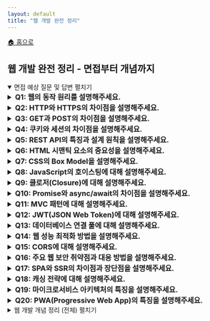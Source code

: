 ```yaml
---
layout: default
title: "웹 개발 완전 정리"
---
```


<p class="breadcrumb"><a href="/cs_study/home.html">🏠 홈으로</a></p>

<section>
  <h2>웹 개발 완전 정리 - 면접부터 개념까지</h2>
</section>

<!-- 면접 예상 질문 및 답변 -->
<details open>
  <summary><span class="accordion-title">면접 예상 질문 및 답변</span> <span class="indicator">펼치기</span></summary>
  <div class="accordion-content">
<details>
  <summary style="font-size:1rem;"><b>Q1: 웹의 동작 원리를 설명해주세요.</b></summary>
  <div class="accordion-content">
<p><b>A:</b> 사용자가 브라우저에서 URL을 입력하면 다음 과정을 거칩니다. ① DNS를 통해 도메인을 IP 주소로 변환 ② 브라우저가 해당 서버에 HTTP 요청 전송 ③ 서버가 HTML, CSS, JavaScript 파일을 응답으로 전송 ④ 브라우저가 파일들을 파싱하여 DOM 트리 구성 ⑤ CSS와 함께 렌더링하여 화면에 표시 ⑥ JavaScript 실행으로 동적 기능 제공. 이 모든 과정이 클라이언트-서버 구조로 이루어집니다.</p>
  </div>
</details>

<details>
  <summary style="font-size:1rem;"><b>Q2: HTTP와 HTTPS의 차이점을 설명해주세요.</b></summary>
  <div class="accordion-content">
<p><b>A:</b> HTTP는 평문으로 데이터를 전송하는 프로토콜로 80번 포트를 사용하며, 데이터 노출 위험이 있습니다. HTTPS는 HTTP에 SSL/TLS 암호화를 추가한 것으로 443번 포트를 사용합니다. HTTPS는 데이터 암호화, 서버 인증, 데이터 무결성을 보장하며, SEO 이점과 브라우저 신뢰도 향상 효과도 있습니다. 현재는 보안과 성능상 HTTPS가 웹 표준입니다.</p>
  </div>
</details>

<details>
  <summary style="font-size:1rem;"><b>Q3: GET과 POST의 차이점을 설명해주세요.</b></summary>
  <div class="accordion-content">
<p><b>A:</b> GET은 서버에서 데이터를 조회하는 메서드로 데이터를 URL 쿼리스트링에 포함시켜 전송합니다. 캐싱 가능하고 북마크 저장이 되지만 데이터 길이 제한과 보안 문제가 있습니다. POST는 서버에 데이터를 전송하는 메서드로 데이터를 요청 본문에 포함시킵니다. 데이터 길이 제한이 없고 상대적으로 안전하지만 캐싱되지 않습니다. GET은 멱등성을 가지지만 POST는 그렇지 않습니다.</p>
  </div>
</details>

<details>
  <summary style="font-size:1rem;"><b>Q4: 쿠키와 세션의 차이점을 설명해주세요.</b></summary>
  <div class="accordion-content">
<p><b>A:</b> 쿠키는 클라이언트(브라우저)에 저장되는 작은 데이터로, 서버가 생성하여 클라이언트에 전송하고 클라이언트가 이후 요청 시 함께 전송합니다. 세션은 서버에 저장되는 사용자 정보로 세션 ID를 통해 관리됩니다. 쿠키는 브라우저에 저장되어 보안에 취약하지만 서버 부담이 적고, 세션은 서버에 저장되어 안전하지만 서버 메모리를 사용합니다. 쿠키는 만료시간 설정이 가능하고, 세션은 보통 브라우저 종료 시 삭제됩니다.</p>
  </div>
</details>

<details>
  <summary style="font-size:1rem;"><b>Q5: REST API의 특징과 설계 원칙을 설명해주세요.</b></summary>
  <div class="accordion-content">
<p><b>A:</b> REST는 자원(Resource), 행위(HTTP Method), 표현(Representation)으로 구성되는 아키텍처 스타일입니다. 무상태성, 캐시 가능성, 계층화된 시스템, 통일된 인터페이스를 특징으로 합니다. 설계 원칙은 ① URI는 자원을 표현(명사 사용) ② HTTP 메서드로 행위를 표현(GET, POST, PUT, DELETE) ③ 상태코드로 결과 전달 ④ JSON 형태의 데이터 전송이 일반적입니다.</p>

<h3>Frontend 기술</h3>
  </div>
</details>

<details>
  <summary style="font-size:1rem;"><b>Q6: HTML 시맨틱 요소의 중요성을 설명해주세요.</b></summary>
  <div class="accordion-content">
<p><b>A:</b> 시맨틱 HTML은 의미를 가진 HTML 요소로 문서의 구조를 명확하게 표현합니다. header, nav, main, article, section, aside, footer 등이 대표적입니다. 중요성은 ① SEO 향상: 검색엔진이 내용을 더 잘 이해 ② 접근성 개선: 스크린 리더 등 보조기술의 이해도 향상 ③ 코드 가독성: 개발자가 구조를 쉽게 파악 ④ 유지보수성: 명확한 구조로 수정이 용이합니다.</p>
  </div>
</details>

<details>
  <summary style="font-size:1rem;"><b>Q7: CSS의 Box Model을 설명해주세요.</b></summary>
  <div class="accordion-content">
<p><b>A:</b> CSS Box Model은 모든 HTML 요소를 직사각형 박스로 표현하는 개념입니다. 안쪽부터 ① Content: 실제 내용이 들어가는 영역 ② Padding: 내용과 테두리 사이의 여백 ③ Border: 테두리 ④ Margin: 요소 간의 외부 여백으로 구성됩니다. box-sizing 속성으로 박스 크기 계산 방식을 변경할 수 있으며, content-box(기본값)와 border-box가 있습니다.</p>
  </div>
</details>

<details>
  <summary style="font-size:1rem;"><b>Q8: JavaScript의 호이스팅에 대해 설명해주세요.</b></summary>
  <div class="accordion-content">
<p><b>A:</b> 호이스팅은 변수와 함수 선언이 해당 스코프의 최상단으로 끌어올려지는 것처럼 동작하는 JavaScript의 특성입니다. var 변수는 undefined로 초기화되어 호이스팅되고, let/const는 호이스팅되지만 초기화되지 않아 일시적 사각지대(TDZ)가 발생합니다. 함수 선언문은 전체가 호이스팅되어 선언 전에도 호출 가능하지만, 함수 표현식은 변수 호이스팅 규칙을 따릅니다.</p>
  </div>
</details>

<details>
  <summary style="font-size:1rem;"><b>Q9: 클로저(Closure)에 대해 설명해주세요.</b></summary>
  <div class="accordion-content">
<p><b>A:</b> 클로저는 함수가 선언될 때의 렉시컬 환경(스코프)을 기억하여, 함수가 선언된 스코프 밖에서 실행되어도 그 환경의 변수에 접근할 수 있는 기능입니다. 외부 함수의 변수를 내부 함수에서 참조할 때 발생하며, 외부 함수 실행이 끝나도 내부 함수가 외부 함수의 변수에 접근 가능합니다. 데이터 은닉, 모듈 패턴, 콜백 함수 등에 활용됩니다.</p>
  </div>
</details>

<details>
  <summary style="font-size:1rem;"><b>Q10: Promise와 async/await의 차이점을 설명해주세요.</b></summary>
  <div class="accordion-content">
<p><b>A:</b> Promise는 비동기 작업의 완료 또는 실패를 나타내는 객체로, pending, fulfilled, rejected 상태를 가집니다. then(), catch(), finally() 메서드 체이닝으로 처리하지만 여전히 콜백 지옥이 발생할 수 있습니다. async/await는 Promise를 더 동기적으로 작성할 수 있게 해주는 문법입니다. async 함수는 항상 Promise를 반환하고, await는 Promise가 resolve될 때까지 기다립니다. 코드 가독성이 크게 향상되고 try-catch로 간단한 에러 처리가 가능합니다.</p>

<h3>Backend 및 서버</h3>
  </div>
</details>

<details>
  <summary style="font-size:1rem;"><b>Q11: MVC 패턴에 대해 설명해주세요.</b></summary>
  <div class="accordion-content">
<p><b>A:</b> MVC는 애플리케이션을 Model, View, Controller로 분리하는 아키텍처 패턴입니다. Model은 데이터와 비즈니스 로직을 담당하고, View는 사용자 인터페이스를 담당하며, Controller는 사용자 입력을 처리하고 Model과 View를 연결합니다. 관심사 분리로 코드 재사용성과 유지보수성이 향상되고, 개발자들 간 역할 분담이 명확해집니다. Spring MVC, Django, Express 등에서 이 패턴을 사용합니다.</p>
  </div>
</details>

<details>
  <summary style="font-size:1rem;"><b>Q12: JWT(JSON Web Token)에 대해 설명해주세요.</b></summary>
  <div class="accordion-content">
<p><b>A:</b> JWT는 JSON 객체를 안전하게 전송하기 위한 토큰 기반 인증 방식입니다. Header(알고리즘 정보), Payload(사용자 정보), Signature(서명)로 구성되며, 점(.)으로 구분됩니다. 서버에서 비밀키로 서명하여 위변조를 방지합니다. Stateless하여 서버 부담이 적고 확장성이 좋지만, 토큰 크기가 크고 만료 전까지 무효화하기 어렵다는 단점이 있습니다. 주로 API 인증에 사용됩니다.</p>
  </div>
</details>

<details>
  <summary style="font-size:1rem;"><b>Q13: 데이터베이스 연결 풀에 대해 설명해주세요.</b></summary>
  <div class="accordion-content">
<p><b>A:</b> 커넥션 풀은 데이터베이스 연결을 미리 생성하여 풀에 저장하고 재사용하는 기법입니다. 매번 연결을 생성/해제하는 오버헤드를 줄이고, 동시 연결 수를 제한하여 DB 서버 부하를 관리합니다. 적절한 풀 크기 설정이 중요한데, 너무 작으면 대기시간이 증가하고 너무 크면 메모리 낭비가 발생합니다. HikariCP, Apache DBCP 등의 라이브러리를 사용하며, 최대 연결 수, 최소 연결 수, 연결 대기 시간 등을 설정할 수 있습니다.</p>

<h3>성능 및 보안</h3>
  </div>
</details>

<details>
  <summary style="font-size:1rem;"><b>Q14: 웹 성능 최적화 방법을 설명해주세요.</b></summary>
  <div class="accordion-content">
<p><b>A:</b> 프론트엔드 최적화로는 ① 이미지 최적화(압축, WebP 포맷, lazy loading) ② 코드 분할과 번들 최적화 ③ CSS/JS 압축 및 최소화 ④ CDN 사용 ⑤ 브라우저 캐싱 활용이 있습니다. 백엔드 최적화로는 ① 데이터베이스 쿼리 최적화 ② 인덱스 활용 ③ 캐싱 전략(Redis, Memcached) ④ 로드 밸런싱 ⑤ 비동기 처리가 있습니다. Core Web Vitals(LCP, FID, CLS) 지표를 모니터링하여 사용자 경험을 개선합니다.</p>
  </div>
</details>

<details>
  <summary style="font-size:1rem;"><b>Q15: CORS에 대해 설명해주세요.</b></summary>
  <div class="accordion-content">
<p><b>A:</b> CORS(Cross-Origin Resource Sharing)는 웹 브라우저의 동일 출처 정책을 완화하여 다른 도메인의 리소스에 접근할 수 있게 해주는 메커니즘입니다. 브라우저는 보안상 같은 프로토콜, 도메인, 포트의 리소스만 접근을 허용합니다. CORS는 서버에서 Access-Control-Allow-Origin 등의 헤더를 설정하여 특정 도메인의 접근을 허용합니다. Preflight 요청으로 실제 요청 전에 서버 정책을 확인하며, 잘못 설정하면 보안 위험이 있으므로 필요한 도메인만 허용해야 합니다.</p>
  </div>
</details>

<details>
  <summary style="font-size:1rem;"><b>Q16: 주요 웹 보안 취약점과 대응 방법을 설명해주세요.</b></summary>
  <div class="accordion-content">
<p><b>A:</b> 주요 취약점으로는 ① XSS: 악성 스크립트 삽입 → 입력값 검증과 출력값 인코딩으로 방지 ② CSRF: 의도하지 않은 요청 → CSRF 토큰과 SameSite 쿠키로 방지 ③ SQL Injection: 악의적 SQL 삽입 → Prepared Statement와 입력값 검증으로 방지 ④ 인증 취약점 → 강력한 비밀번호 정책, HTTPS 사용, 세션 타임아웃 설정으로 대응합니다. 정기적인 보안 감사와 최신 패치 적용도 중요합니다.</p>
  </div>
</details>

<details>
  <summary style="font-size:1rem;"><b>Q17: SPA와 SSR의 차이점과 장단점을 설명해주세요.</b></summary>
  <div class="accordion-content">
<p><b>A:</b> SPA(Single Page Application)는 하나의 HTML 페이지에서 JavaScript로 동적으로 콘텐츠를 변경하는 방식입니다. 빠른 사용자 경험, 서버 부하 감소가 장점이지만 초기 로딩 시간이 길고 SEO에 불리합니다. SSR(Server-Side Rendering)은 서버에서 HTML을 완전히 렌더링하여 전송하는 방식입니다. 빠른 초기 로딩과 SEO 친화적이지만 서버 부하가 크고 페이지 전환 시 새로고침이 필요합니다. 현재는 Next.js, Nuxt.js 같은 프레임워크로 하이브리드 방식을 많이 사용합니다.</p>
  </div>
</details>

<details>
  <summary style="font-size:1rem;"><b>Q18: 캐싱 전략에 대해 설명해주세요.</b></summary>
  <div class="accordion-content">
<p><b>A:</b> 캐싱은 자주 사용되는 데이터를 빠른 저장소에 임시 보관하여 성능을 향상시키는 기법입니다. ① Cache-Aside: 애플리케이션이 캐시를 직접 관리 ② Write-Through: 캐시와 DB에 동시에 쓰기 ③ Write-Behind: 캐시에 먼저 쓰고 나중에 DB 반영 ④ Write-Around: 캐시를 거치지 않고 DB에 직접 쓰기가 있습니다. TTL 설정, 캐시 무효화 전략, 캐시 키 설계, 메모리 사용량 관리 등을 고려해야 합니다.</p>

<h3>최신 기술 동향</h3>
  </div>
</details>

<details>
  <summary style="font-size:1rem;"><b>Q19: 마이크로서비스 아키텍처의 특징을 설명해주세요.</b></summary>
  <div class="accordion-content">
<p><b>A:</b> 마이크로서비스는 애플리케이션을 작고 독립적인 서비스들로 분해하는 아키텍처 패턴입니다. 각 서비스는 특정 비즈니스 기능을 담당하고, 독립적으로 배포 및 확장 가능합니다. 장점으로는 독립적 개발/배포, 기술 다양성, 확장성, 장애 격리가 있습니다. 단점으로는 복잡성 증가, 네트워크 통신 오버헤드, 분산 시스템 관리의 어려움이 있습니다. API Gateway, 서비스 디스커버리, 로드 밸런싱 등의 지원 도구가 필요합니다.</p>
  </div>
</details>

<details>
  <summary style="font-size:1rem;"><b>Q20: PWA(Progressive Web App)의 특징을 설명해주세요.</b></summary>
  <div class="accordion-content">
<p><b>A:</b> PWA는 웹 기술로 개발되지만 네이티브 앱과 같은 사용자 경험을 제공하는 웹 애플리케이션입니다. Service Worker를 통한 오프라인 지원, 웹 매니페스트로 홈 화면 추가, 푸시 알림, 백그라운드 동기화 등의 기능을 제공합니다. 반응형 디자인, HTTPS 필수, 앱과 같은 인터랙션이 특징입니다. 하나의 코드베이스로 여러 플랫폼 배포 가능하고 앱 스토어 승인 없이 업데이트할 수 있지만, 일부 네이티브 기능 제약과 브라우저 지원 차이가 있습니다.</p>

<p>---</p>
  </div>
</details>

  </div>
</details>

<!-- 개념 정리: 전체를 HTML로 상세 변환 -->
<details>
  <summary><span class="accordion-title">웹 개발 개념 정리 (전체)</span> <span class="indicator">펼치기</span></summary>
  <div class="accordion-content">
<h2>웹 개발 기초 개념</h2>

<h2>1. 웹의 기본 구조</h2>

<h3>1.1 웹의 동작 원리</h3>
<p>웹은 클라이언트-서버 모델을 기반으로 동작합니다.</p>

<h4>기본 흐름</h4>
<ol>
<li><b>URL 입력</b> → 브라우저 주소창에 URL 입력</li>
<li><b>DNS 조회</b> → 도메인명을 IP 주소로 변환</li>
<li><b>HTTP 요청</b> → 서버에 리소스 요청</li>
<li><b>서버 처리</b> → 요청 처리 후 응답 생성</li>
<li><b>HTTP 응답</b> → HTML, CSS, JS 파일 전송</li>
<li><b>렌더링</b> → 브라우저에서 페이지 렌더링</li>
</ol>

<h3>1.2 프로토콜</h3>
<h4>HTTP (HyperText Transfer Protocol)</h4>
<ul>
<li>웹에서 데이터를 주고받는 프로토콜</li>
<li>무상태성(Stateless): 각 요청이 독립적</li>
<li>요청-응답 구조</li>
</ul>

<h4>HTTPS (HTTP Secure)</h4>
<ul>
<li>HTTP에 SSL/TLS 보안 계층 추가</li>
<li>데이터 암호화, 인증, 무결성 보장</li>
<li>443 포트 사용</li>
</ul>

<h3>1.3 HTTP 메서드</h3>
<ul>
<li><b>GET</b>: 리소스 조회</li>
<li><b>POST</b>: 데이터 전송/생성</li>
<li><b>PUT</b>: 리소스 전체 수정</li>
<li><b>PATCH</b>: 리소스 부분 수정</li>
<li><b>DELETE</b>: 리소스 삭제</li>
</ul>

<h3>1.4 HTTP 상태 코드</h3>
<ul>
<li><b>2xx</b>: 성공 (200 OK, 201 Created)</li>
<li><b>3xx</b>: 리다이렉션 (301 Moved Permanently)</li>
<li><b>4xx</b>: 클라이언트 오류 (404 Not Found)</li>
<li><b>5xx</b>: 서버 오류 (500 Internal Server Error)</li>
</ul>

<h2>2. Frontend 개발</h2>

<h3>2.1 HTML (HyperText Markup Language)</h3>
<p>웹페이지의 구조와 콘텐츠를 정의하는 마크업 언어입니다.</p>

<h4>HTML 기본 구조</h4>
<pre><code class="language-html">
&lt;!DOCTYPE html&gt;
&lt;html lang=&quot;ko&quot;&gt;
&lt;head&gt;
    &lt;meta charset=&quot;UTF-8&quot;&gt;
    &lt;meta name=&quot;viewport&quot; content=&quot;width=device-width, initial-scale=1.0&quot;&gt;
    &lt;title&gt;페이지 제목&lt;/title&gt;
&lt;/head&gt;
&lt;body&gt;
    &lt;h1&gt;메인 제목&lt;/h1&gt;
    &lt;p&gt;문단 내용&lt;/p&gt;
&lt;/body&gt;
&lt;/html&gt;
</code></pre>

<h4>시맨틱 HTML</h4>
<p>의미를 가진 HTML 요소로 구조를 명확하게 표현합니다.</p>
<ul>
<li><code><header></code>: 페이지/섹션 헤더</li>
<li><code><nav></code>: 내비게이션</li>
<li><code><main></code>: 주요 콘텐츠</li>
<li><code><article></code>: 독립적 콘텐츠</li>
<li><code><section></code>: 문서 구역</li>
<li><code><aside></code>: 사이드바</li>
<li><code><footer></code>: 페이지/섹션 푸터</li>
</ul>

<h3>2.2 CSS (Cascading Style Sheets)</h3>
<p>HTML 요소의 스타일을 정의하는 언어입니다.</p>

<h4>CSS 선택자</h4>
<pre><code class="language-css">
/* 요소 선택자 */
h1 { color: blue; }

/* 클래스 선택자 */
.header { background: red; }

/* ID 선택자 */
#main { width: 100%; }

/* 속성 선택자 */
input[type=&quot;text&quot;] { border: 1px solid gray; }
</code></pre>

<h4>Box Model</h4>
<p>모든 HTML 요소는 박스 모델을 가집니다.</p>
<ul>
<li><b>Content</b>: 실제 내용</li>
<li><b>Padding</b>: 내용과 테두리 사이 여백</li>
<li><b>Border</b>: 테두리</li>
<li><b>Margin</b>: 요소 간 외부 여백</li>
</ul>

<h4>CSS 레이아웃</h4>
<p><b>Flexbox</b>: 1차원 레이아웃</p>
<pre><code class="language-css">
.container {
    display: flex;
    justify-content: center;
    align-items: center;
}
</code></pre>

<p><b>Grid</b>: 2차원 레이아웃</p>
<pre><code class="language-css">
.grid {
    display: grid;
    grid-template-columns: 1fr 2fr 1fr;
    gap: 20px;
}
</code></pre>

<h3>2.3 JavaScript</h3>
<p>웹페이지에 동적 기능을 추가하는 프로그래밍 언어입니다.</p>

<h4>기본 문법</h4>
<pre><code class="language-javascript">
// 변수 선언
let name = &quot;홍길동&quot;;
const age = 25;

// 함수 선언
function greet(name) {
    return `안녕하세요, ${name}님!`;
}

// 화살표 함수
const add = (a, b) =&gt; a + b;
</code></pre>

<h4>DOM 조작</h4>
<pre><code class="language-javascript">
// 요소 선택
const element = document.getElementById(&#x27;myId&#x27;);
const elements = document.querySelectorAll(&#x27;.myClass&#x27;);

// 내용 변경
element.textContent = &#x27;새로운 내용&#x27;;
element.innerHTML = &#x27;&lt;strong&gt;강조된 내용&lt;/strong&gt;&#x27;;

// 이벤트 처리
element.addEventListener(&#x27;click&#x27;, function() {
    alert(&#x27;클릭되었습니다!&#x27;);
});
</code></pre>

<h4>비동기 처리</h4>
<pre><code class="language-javascript">
// Promise
fetch(&#x27;/api/data&#x27;)
    .then(response =&gt; response.json())
    .then(data =&gt; console.log(data))
    .catch(error =&gt; console.error(error));

// async/await
async function fetchData() {
    try {
        const response = await fetch(&#x27;/api/data&#x27;);
        const data = await response.json();
        return data;
    } catch (error) {
        console.error(error);
    }
}
</code></pre>

<h3>2.4 프론트엔드 프레임워크</h3>

<h4>React</h4>
<p>컴포넌트 기반 JavaScript 라이브러리입니다.</p>

<p><b>특징</b>:</p>
<ul>
<li>Virtual DOM</li>
<li>단방향 데이터 흐름</li>
<li>JSX 문법</li>
<li>Hooks (useState, useEffect 등)</li>
</ul>

<pre><code class="language-javascript">
import React, { useState } from &#x27;react&#x27;;

function Counter() {
    const [count, setCount] = useState(0);

    return (
        &lt;div&gt;
            &lt;p&gt;Count: {count}&lt;/p&gt;
            &lt;button onClick={() =&gt; setCount(count + 1)}&gt;
                증가
            &lt;/button&gt;
        &lt;/div&gt;
    );
}
</code></pre>

<h4>Vue.js</h4>
<p>점진적 도입이 가능한 프레임워크입니다.</p>

<p><b>특징</b>:</p>
<ul>
<li>반응형 데이터 바인딩</li>
<li>템플릿 문법</li>
<li>컴포넌트 기반</li>
<li>낮은 학습 곡선</li>
</ul>

<h2>3. Backend 개발</h2>

<h3>3.1 서버의 역할</h3>
<ul>
<li>클라이언트 요청 처리</li>
<li>비즈니스 로직 실행</li>
<li>데이터베이스 연동</li>
<li>API 제공</li>
</ul>

<h3>3.2 Node.js</h3>
<p>Chrome V8 엔진 기반의 JavaScript 런타임입니다.</p>

<h4>특징</h4>
<ul>
<li>이벤트 기반 비동기 I/O</li>
<li>단일 스레드 (이벤트 루프)</li>
<li>npm 생태계</li>
<li>크로스 플랫폼</li>
</ul>

<h4>Express.js</h4>
<p>Node.js를 위한 웹 프레임워크입니다.</p>

<pre><code class="language-javascript">
const express = require(&#x27;express&#x27;);
const app = express();

// 미들웨어
app.use(express.json());

// 라우트
app.get(&#x27;/api/users&#x27;, (req, res) =&gt; {
    res.json({ users: [] });
});

app.post(&#x27;/api/users&#x27;, (req, res) =&gt; {
    const user = req.body;
    // 사용자 생성 로직
    res.status(201).json(user);
});

app.listen(3000, () =&gt; {
    console.log(&#x27;서버가 3000번 포트에서 실행 중입니다.&#x27;);
});
</code></pre>

<h3>3.3 데이터베이스 연동</h3>
<h4>관계형 데이터베이스 (MySQL, PostgreSQL)</h4>
<pre><code class="language-javascript">
const mysql = require(&#x27;mysql2&#x27;);

const connection = mysql.createConnection({
    host: &#x27;localhost&#x27;,
    user: &#x27;user&#x27;,
    password: &#x27;password&#x27;,
    database: &#x27;mydb&#x27;
});

// 데이터 조회
app.get(&#x27;/users&#x27;, async (req, res) =&gt; {
    const [rows] = await connection.execute(&#x27;SELECT * FROM users&#x27;);
    res.json(rows);
});
</code></pre>

<h4>NoSQL (MongoDB)</h4>
<pre><code class="language-javascript">
const mongoose = require(&#x27;mongoose&#x27;);

const userSchema = new mongoose.Schema({
    name: String,
    email: String,
    createdAt: { type: Date, default: Date.now }
});

const User = mongoose.model(&#x27;User&#x27;, userSchema);

// 사용자 생성
app.post(&#x27;/users&#x27;, async (req, res) =&gt; {
    const user = new User(req.body);
    await user.save();
    res.status(201).json(user);
});
</code></pre>

<h3>3.4 API 설계</h3>

<h4>RESTful API</h4>
<pre><code class="language-javascript">
// 리소스 기반 URL 설계
GET    /api/users      // 사용자 목록 조회
POST   /api/users      // 사용자 생성
GET    /api/users/:id  // 특정 사용자 조회
PUT    /api/users/:id  // 사용자 전체 수정
DELETE /api/users/:id  // 사용자 삭제
</code></pre>

<h4>GraphQL</h4>
<p>단일 엔드포인트에서 필요한 데이터만 요청하는 쿼리 언어입니다.</p>

<pre><code class="language-javascript">
const typeDefs = `
    type User {
        id: ID!
        name: String!
        email: String!
    }

    type Query {
        users: [User!]!
        user(id: ID!): User
    }
`;

const resolvers = {
    Query: {
        users: () =&gt; User.find(),
        user: (_, { id }) =&gt; User.findById(id)
    }
};
</code></pre>

<h2>4. 웹 보안</h2>

<h3>4.1 주요 보안 취약점</h3>

<h4>XSS (Cross-Site Scripting)</h4>
<p>악성 스크립트를 웹페이지에 삽입하는 공격입니다.</p>

<p><b>방어 방법</b>:</p>
<ul>
<li>입력값 검증 및 필터링</li>
<li>출력값 HTML 인코딩</li>
<li>CSP(Content Security Policy) 적용</li>
</ul>

<pre><code class="language-javascript">
// 입력값 검증
function sanitizeInput(input) {
    return input.replace(/&lt;script\b[^&lt;]*(?:(?!&lt;\/script&gt;)&lt;[^&lt;]*)*&lt;\/script&gt;/gi, &#x27;&#x27;);
}

// HTML 인코딩
function escapeHtml(text) {
    return text
        .replace(/&amp;/g, &#x27;&amp;amp;&#x27;)
        .replace(/&lt;/g, &#x27;&amp;lt;&#x27;)
        .replace(/&gt;/g, &#x27;&amp;gt;&#x27;)
        .replace(/&quot;/g, &#x27;&amp;quot;&#x27;)
        .replace(/&#x27;/g, &#x27;&amp;#39;&#x27;);
}
</code></pre>

<h4>CSRF (Cross-Site Request Forgery)</h4>
<p>사용자 모르게 의도하지 않은 요청을 보내는 공격입니다.</p>

<p><b>방어 방법</b>:</p>
<ul>
<li>CSRF 토큰 사용</li>
<li>SameSite 쿠키 설정</li>
<li>Referer 헤더 검증</li>
</ul>

<pre><code class="language-javascript">
// CSRF 토큰 생성 및 검증
const csrf = require(&#x27;csurf&#x27;);
const csrfProtection = csrf({ cookie: true });

app.use(csrfProtection);

app.get(&#x27;/form&#x27;, (req, res) =&gt; {
    res.render(&#x27;form&#x27;, { csrfToken: req.csrfToken() });
});
</code></pre>

<h4>SQL Injection</h4>
<p>악의적인 SQL 코드를 삽입하여 데이터베이스를 조작하는 공격입니다.</p>

<p><b>방어 방법</b>:</p>
<ul>
<li>Prepared Statement 사용</li>
<li>입력값 검증</li>
<li>최소 권한 원칙</li>
</ul>

<pre><code class="language-javascript">
// 취약한 코드 (하지 말 것)
const query = `SELECT * FROM users WHERE id = &#x27;${userId}&#x27;`;

// 안전한 코드 (Prepared Statement)
const query = &#x27;SELECT * FROM users WHERE id = ?&#x27;;
connection.execute(query, [userId]);
</code></pre>

<h3>4.2 인증과 인가</h3>

<h4>세션 기반 인증</h4>
<pre><code class="language-javascript">
const session = require(&#x27;express-session&#x27;);

app.use(session({
    secret: &#x27;your-secret-key&#x27;,
    resave: false,
    saveUninitialized: false,
    cookie: {
        secure: false, // HTTPS에서는 true
        maxAge: 1000 * 60 * 60 // 1시간
    }
}));

// 로그인
app.post(&#x27;/login&#x27;, (req, res) =&gt; {
    // 사용자 인증 로직
    if (isValidUser) {
        req.session.userId = user.id;
        res.json({ message: &#x27;로그인 성공&#x27; });
    }
});
</code></pre>

<h4>JWT 기반 인증</h4>
<pre><code class="language-javascript">
const jwt = require(&#x27;jsonwebtoken&#x27;);

// 토큰 생성
app.post(&#x27;/login&#x27;, (req, res) =&gt; {
    // 사용자 인증 로직
    if (isValidUser) {
        const token = jwt.sign(
            { userId: user.id, email: user.email },
            &#x27;your-secret-key&#x27;,
            { expiresIn: &#x27;1h&#x27; }
        );
        res.json({ token });
    }
});

// 토큰 검증 미들웨어
function authenticateToken(req, res, next) {
    const authHeader = req.headers[&#x27;authorization&#x27;];
    const token = authHeader &amp;&amp; authHeader.split(&#x27; &#x27;)[1];

    if (!token) {
        return res.sendStatus(401);
    }

    jwt.verify(token, &#x27;your-secret-key&#x27;, (err, user) =&gt; {
        if (err) return res.sendStatus(403);
        req.user = user;
        next();
    });
}

// 보호된 라우트
app.get(&#x27;/protected&#x27;, authenticateToken, (req, res) =&gt; {
    res.json({ message: &#x27;인증된 사용자만 접근 가능&#x27; });
});
</code></pre>

<h2>5. 웹 성능 최적화</h2>

<h3>5.1 프론트엔드 최적화</h3>

<h4>이미지 최적화</h4>
<pre><code class="language-html">
&lt;!-- 반응형 이미지 --&gt;
&lt;picture&gt;
    &lt;source media=&quot;(max-width: 768px)&quot; srcset=&quot;image-mobile.webp&quot;&gt;
    &lt;source media=&quot;(min-width: 769px)&quot; srcset=&quot;image-desktop.webp&quot;&gt;
    &lt;img src=&quot;image-fallback.jpg&quot; alt=&quot;설명&quot;&gt;
&lt;/picture&gt;

&lt;!-- 지연 로딩 --&gt;
&lt;img src=&quot;image.jpg&quot; alt=&quot;설명&quot; loading=&quot;lazy&quot;&gt;
</code></pre>

<h4>코드 분할 (Code Splitting)</h4>
<pre><code class="language-javascript">
// React에서 동적 import
const LazyComponent = React.lazy(() =&gt; import(&#x27;./LazyComponent&#x27;));

function App() {
    return (
        &lt;React.Suspense fallback={&lt;div&gt;Loading...&lt;/div&gt;}&gt;
            &lt;LazyComponent /&gt;
        &lt;/React.Suspense&gt;
    );
}

// Webpack 코드 분할
import(/* webpackChunkName: &quot;my-chunk&quot; */ &#x27;./myModule&#x27;)
    .then(module =&gt; {
        // 모듈 사용
    });
</code></pre>

<h4>브라우저 캐싱</h4>
<pre><code class="language-javascript">
// Express.js에서 정적 파일 캐싱
app.use(&#x27;/static&#x27;, express.static(&#x27;public&#x27;, {
    maxAge: &#x27;1d&#x27;, // 1일 캐싱
    etag: true
}));

// 캐시 컨트롤 헤더 설정
app.get(&#x27;/api/data&#x27;, (req, res) =&gt; {
    res.set(&#x27;Cache-Control&#x27;, &#x27;public, max-age=3600&#x27;); // 1시간 캐싱
    res.json(data);
});
</code></pre>

<h3>5.2 백엔드 최적화</h3>

<h4>데이터베이스 최적화</h4>
<pre><code class="language-sql">
-- 인덱스 생성
CREATE INDEX idx_user_email ON users(email);
CREATE INDEX idx_post_created ON posts(created_at);

-- 쿼리 최적화
SELECT u.name, p.title 
FROM users u
INNER JOIN posts p ON u.id = p.user_id
WHERE u.active = 1
ORDER BY p.created_at DESC
LIMIT 10;
</code></pre>

<h4>캐싱 전략</h4>
<pre><code class="language-javascript">
const redis = require(&#x27;redis&#x27;);
const client = redis.createClient();

// Cache-Aside 패턴
async function getUser(userId) {
    // 캐시에서 먼저 확인
    const cachedUser = await client.get(`user:${userId}`);
    if (cachedUser) {
        return JSON.parse(cachedUser);
    }

    // 캐시에 없으면 DB에서 조회
    const user = await User.findById(userId);
    
    // 캐시에 저장 (TTL: 1시간)
    await client.setex(`user:${userId}`, 3600, JSON.stringify(user));
    
    return user;
}
</code></pre>

<h4>API 응답 최적화</h4>
<pre><code class="language-javascript">
// 페이지네이션
app.get(&#x27;/api/posts&#x27;, async (req, res) =&gt; {
    const page = parseInt(req.query.page) || 1;
    const limit = parseInt(req.query.limit) || 10;
    const offset = (page - 1) * limit;

    const posts = await Post.find()
        .limit(limit)
        .skip(offset)
        .sort({ createdAt: -1 });

    const totalCount = await Post.countDocuments();
    const totalPages = Math.ceil(totalCount / limit);

    res.json({
        posts,
        pagination: {
            currentPage: page,
            totalPages,
            totalCount,
            hasNext: page &lt; totalPages
        }
    });
});

// 필드 선택 (Projection)
app.get(&#x27;/api/users&#x27;, async (req, res) =&gt; {
    const users = await User.find({}, &#x27;name email createdAt&#x27;); // 필요한 필드만 선택
    res.json(users);
});
</code></pre>

<h2>6. 개발 도구와 환경</h2>

<h3>6.1 패키지 관리자</h3>

<h4>npm (Node Package Manager)</h4>
<pre><code class="language-bash">
# 패키지 설치
npm install express
npm install -D nodemon  # 개발 의존성

# 스크립트 실행
npm run dev
npm run build
npm test

# package.json
{
  &quot;scripts&quot;: {
    &quot;dev&quot;: &quot;nodemon server.js&quot;,
    &quot;build&quot;: &quot;webpack --mode production&quot;,
    &quot;test&quot;: &quot;jest&quot;
  }
}
</code></pre>

<h3>6.2 빌드 도구</h3>

<h4>Webpack</h4>
<p>모듈 번들러로 여러 파일을 하나로 묶어주는 도구입니다.</p>

<pre><code class="language-javascript">
// webpack.config.js
const path = require(&#x27;path&#x27;);
const HtmlWebpackPlugin = require(&#x27;html-webpack-plugin&#x27;);

module.exports = {
    entry: &#x27;./src/index.js&#x27;,
    output: {
        path: path.resolve(__dirname, &#x27;dist&#x27;),
        filename: &#x27;bundle.[contenthash].js&#x27;,
        clean: true
    },
    module: {
        rules: [
            {
                test: /\.css$/,
                use: [&#x27;style-loader&#x27;, &#x27;css-loader&#x27;]
            },
            {
                test: /\.(png|jpg|gif)$/,
                type: &#x27;asset/resource&#x27;
            }
        ]
    },
    plugins: [
        new HtmlWebpackPlugin({
            template: &#x27;./src/index.html&#x27;
        })
    ]
};
</code></pre>

<h4>Vite</h4>
<p>빠른 빌드 도구로 개발 서버가 매우 빠릅니다.</p>

<pre><code class="language-javascript">
// vite.config.js
import { defineConfig } from &#x27;vite&#x27;;
import react from &#x27;@vitejs/plugin-react&#x27;;

export default defineConfig({
    plugins: [react()],
    build: {
        outDir: &#x27;dist&#x27;,
        sourcemap: true
    },
    server: {
        port: 3000,
        open: true
    }
});
</code></pre>

<h3>6.3 테스팅</h3>

<h4>Jest (JavaScript 테스트 프레임워크)</h4>
<pre><code class="language-javascript">
// math.js
function add(a, b) {
    return a + b;
}

function multiply(a, b) {
    return a * b;
}

module.exports = { add, multiply };

// math.test.js
const { add, multiply } = require(&#x27;./math&#x27;);

test(&#x27;2 + 3 equals 5&#x27;, () =&gt; {
    expect(add(2, 3)).toBe(5);
});

test(&#x27;3 * 4 equals 12&#x27;, () =&gt; {
    expect(multiply(3, 4)).toBe(12);
});
</code></pre>

<h4>React Testing Library</h4>
<pre><code class="language-javascript">
import { render, screen, fireEvent } from &#x27;@testing-library/react&#x27;;
import Counter from &#x27;./Counter&#x27;;

test(&#x27;counter increments when button is clicked&#x27;, () =&gt; {
    render(&lt;Counter /&gt;);
    
    const button = screen.getByText(&#x27;증가&#x27;);
    const count = screen.getByText(&#x27;Count: 0&#x27;);
    
    fireEvent.click(button);
    
    expect(screen.getByText(&#x27;Count: 1&#x27;)).toBeInTheDocument();
});
</code></pre>

<h2>7. 현대 웹 개발 트렌드</h2>

<h3>7.1 JAMstack</h3>
<p>JavaScript, APIs, Markup으로 구성된 현대적 웹 아키텍처입니다.</p>

<h4>Next.js (React 기반)</h4>
<pre><code class="language-javascript">
// pages/index.js
export default function Home({ posts }) {
    return (
        &lt;div&gt;
            &lt;h1&gt;블로그&lt;/h1&gt;
            {posts.map(post =&gt; (
                &lt;article key={post.id}&gt;
                    &lt;h2&gt;{post.title}&lt;/h2&gt;
                    &lt;p&gt;{post.excerpt}&lt;/p&gt;
                &lt;/article&gt;
            ))}
        &lt;/div&gt;
    );
}

// Static Site Generation (SSG)
export async function getStaticProps() {
    const posts = await fetchPosts();
    
    return {
        props: { posts },
        revalidate: 60 // 1분마다 재생성
    };
}
</code></pre>

<h4>Nuxt.js (Vue 기반)</h4>
<pre><code class="language-javascript">
// pages/index.vue
&lt;template&gt;
  &lt;div&gt;
    &lt;h1&gt;블로그&lt;/h1&gt;
    &lt;article v-for=&quot;post in posts&quot; :key=&quot;post.id&quot;&gt;
      &lt;h2&gt;{{ post.title }}&lt;/h2&gt;
      &lt;p&gt;{{ post.excerpt }}&lt;/p&gt;
    &lt;/article&gt;
  &lt;/div&gt;
&lt;/template&gt;

&lt;script&gt;
export default {
  async asyncData() {
    const posts = await $http.$get(&#x27;/api/posts&#x27;);
    return { posts };
  }
}
&lt;/script&gt;
</code></pre>

<h3>7.2 서버리스 아키텍처</h3>

<h4>AWS Lambda</h4>
<pre><code class="language-javascript">
// lambda 함수
exports.handler = async (event) =&gt; {
    const { name } = JSON.parse(event.body);
    
    // 비즈니스 로직
    const greeting = `Hello, ${name}!`;
    
    return {
        statusCode: 200,
        headers: {
            &#x27;Content-Type&#x27;: &#x27;application/json&#x27;,
            &#x27;Access-Control-Allow-Origin&#x27;: &#x27;*&#x27;
        },
        body: JSON.stringify({ message: greeting })
    };
};
</code></pre>

<h4>Vercel Functions</h4>
<pre><code class="language-javascript">
// api/hello.js
export default function handler(req, res) {
    const { name } = req.query;
    
    res.status(200).json({
        message: `Hello, ${name || &#x27;World&#x27;}!`
    });
}
</code></pre>

<h3>7.3 마이크로프론트엔드</h3>
<p>여러 팀이 독립적으로 프론트엔드를 개발할 수 있는 아키텍처입니다.</p>

<pre><code class="language-javascript">
// Module Federation (Webpack 5)
const ModuleFederationPlugin = require(&#x27;@module-federation/webpack&#x27;);

module.exports = {
    plugins: [
        new ModuleFederationPlugin({
            name: &#x27;shell&#x27;,
            remotes: {
                productApp: &#x27;productApp@http://localhost:3001/remoteEntry.js&#x27;,
                cartApp: &#x27;cartApp@http://localhost:3002/remoteEntry.js&#x27;
            }
        })
    ]
};

// 동적 로딩
const ProductApp = React.lazy(() =&gt; import(&#x27;productApp/ProductList&#x27;));
</code></pre>

<h2>8. DevOps와 배포</h2>

<h3>8.1 Git 워크플로우</h3>

<h4>Git Flow</h4>
<pre><code class="language-bash">
# 기능 개발
git checkout -b feature/user-authentication
git add .
git commit -m &quot;Add user authentication&quot;
git push origin feature/user-authentication

# Pull Request 생성 후 병합
git checkout develop
git pull origin develop
git merge feature/user-authentication
</code></pre>

<h3>8.2 CI/CD (Continuous Integration/Continuous Deployment)</h3>

<h4>GitHub Actions</h4>
<pre><code class="language-yaml">
# .github/workflows/deploy.yml
name: Deploy to Production

on:
  push:
    branches: [main]

jobs:
  test:
    runs-on: ubuntu-latest
    steps:
      - uses: actions/checkout@v3
      - name: Setup Node.js
        uses: actions/setup-node@v3
        with:
          node-version: &#x27;18&#x27;
      - name: Install dependencies
        run: npm install
      - name: Run tests
        run: npm test
      
  deploy:
    needs: test
    runs-on: ubuntu-latest
    steps:
      - uses: actions/checkout@v3
      - name: Deploy to server
        run: |
          echo &quot;Deploying to production server&quot;
          # 배포 스크립트 실행
</code></pre>

<h3>8.3 컨테이너화</h3>

<h4>Docker</h4>
<pre><code class="language-dockerfile">
# Dockerfile
FROM node:18-alpine

WORKDIR /app

COPY package*.json ./
RUN npm install --only=production

COPY . .

EXPOSE 3000

CMD [&quot;node&quot;, &quot;server.js&quot;]
</code></pre>

<pre><code class="language-yaml">
# docker-compose.yml
version: &#x27;3.8&#x27;

services:
  app:
    build: .
    ports:
      - &quot;3000:3000&quot;
    environment:
      - NODE_ENV=production
      - DB_HOST=db
    depends_on:
      - db

  db:
    image: postgres:13
    environment:
      - POSTGRES_DB=myapp
      - POSTGRES_USER=user
      - POSTGRES_PASSWORD=password
    volumes:
      - postgres_data:/var/lib/postgresql/data

volumes:
  postgres_data:
</code></pre>

<h2>9. 모니터링과 로깅</h2>

<h3>9.1 애플리케이션 모니터링</h3>

<h4>로깅</h4>
<pre><code class="language-javascript">
const winston = require(&#x27;winston&#x27;);

const logger = winston.createLogger({
    level: &#x27;info&#x27;,
    format: winston.format.combine(
        winston.format.timestamp(),
        winston.format.json()
    ),
    transports: [
        new winston.transports.File({ filename: &#x27;error.log&#x27;, level: &#x27;error&#x27; }),
        new winston.transports.File({ filename: &#x27;combined.log&#x27; })
    ]
});

// 사용 예시
app.get(&#x27;/api/users&#x27;, async (req, res) =&gt; {
    try {
        logger.info(&#x27;Fetching users&#x27;, { userId: req.user.id });
        const users = await User.find();
        res.json(users);
    } catch (error) {
        logger.error(&#x27;Failed to fetch users&#x27;, { error: error.message });
        res.status(500).json({ error: &#x27;Internal server error&#x27; });
    }
});
</code></pre>

<h4>성능 모니터링</h4>
<pre><code class="language-javascript">
// 응답 시간 측정
app.use((req, res, next) =&gt; {
    const start = Date.now();
    
    res.on(&#x27;finish&#x27;, () =&gt; {
        const duration = Date.now() - start;
        logger.info(&#x27;Request completed&#x27;, {
            method: req.method,
            url: req.url,
            statusCode: res.statusCode,
            duration: `${duration}ms`
        });
    });
    
    next();
});
</code></pre>

<h3>9.2 에러 처리</h3>

<h4>글로벌 에러 핸들러</h4>
<pre><code class="language-javascript">
// Express.js 에러 핸들러
app.use((err, req, res, next) =&gt; {
    logger.error(&#x27;Unhandled error&#x27;, {
        error: err.message,
        stack: err.stack,
        url: req.url,
        method: req.method
    });

    if (err.name === &#x27;ValidationError&#x27;) {
        return res.status(400).json({
            error: &#x27;Validation Error&#x27;,
            details: err.details
        });
    }

    res.status(500).json({
        error: &#x27;Internal Server Error&#x27;,
        message: process.env.NODE_ENV === &#x27;production&#x27; 
            ? &#x27;Something went wrong&#x27; 
            : err.message
    });
});

// 처리되지 않은 Promise rejection 처리
process.on(&#x27;unhandledRejection&#x27;, (reason, promise) =&gt; {
    logger.error(&#x27;Unhandled Rejection&#x27;, { reason, promise });
    process.exit(1);
});
</code></pre>

<h2>10. 웹 접근성과 SEO</h2>

<h3>10.1 웹 접근성 (Web Accessibility)</h3>

<h4>ARIA 활용</h4>
<pre><code class="language-html">
&lt;!-- 버튼 역할을 하는 div --&gt;
&lt;div role=&quot;button&quot; 
     aria-label=&quot;메뉴 열기&quot; 
     tabindex=&quot;0&quot;
     onclick=&quot;openMenu()&quot;&gt;
    ☰
&lt;/div&gt;

&lt;!-- 폼 라벨링 --&gt;
&lt;label for=&quot;email&quot;&gt;이메일 주소&lt;/label&gt;
&lt;input type=&quot;email&quot; 
       id=&quot;email&quot; 
       aria-describedby=&quot;email-help&quot;
       required&gt;
&lt;div id=&quot;email-help&quot;&gt;이메일 형식: user@example.com&lt;/div&gt;
</code></pre>

<h4>키보드 네비게이션</h4>
<pre><code class="language-css">
/* 포커스 스타일 */
button:focus,
input:focus {
    outline: 2px solid #007bff;
    outline-offset: 2px;
}

/* 포커스가 보이지 않을 때만 아웃라인 숨기기 */
.js-focus-visible button:focus:not(.focus-visible) {
    outline: none;
}
</code></pre>

<h3>10.2 SEO (Search Engine Optimization)</h3>

<h4>메타 태그 최적화</h4>
<pre><code class="language-html">
&lt;head&gt;
    &lt;!-- 기본 메타 태그 --&gt;
    &lt;title&gt;페이지 제목 - 사이트명&lt;/title&gt;
    &lt;meta name=&quot;description&quot; content=&quot;페이지에 대한 간결한 설명&quot;&gt;
    &lt;meta name=&quot;keywords&quot; content=&quot;키워드1, 키워드2, 키워드3&quot;&gt;
    
    &lt;!-- Open Graph (소셜 미디어) --&gt;
    &lt;meta property=&quot;og:title&quot; content=&quot;페이지 제목&quot;&gt;
    &lt;meta property=&quot;og:description&quot; content=&quot;페이지 설명&quot;&gt;
    &lt;meta property=&quot;og:image&quot; content=&quot;https://example.com/image.jpg&quot;&gt;
    &lt;meta property=&quot;og:url&quot; content=&quot;https://example.com/page&quot;&gt;
    
    &lt;!-- Twitter Card --&gt;
    &lt;meta name=&quot;twitter:card&quot; content=&quot;summary_large_image&quot;&gt;
    &lt;meta name=&quot;twitter:title&quot; content=&quot;페이지 제목&quot;&gt;
    &lt;meta name=&quot;twitter:description&quot; content=&quot;페이지 설명&quot;&gt;
    
    &lt;!-- 정규 URL --&gt;
    &lt;link rel=&quot;canonical&quot; href=&quot;https://example.com/page&quot;&gt;
&lt;/head&gt;
</code></pre>

<h4>구조화된 데이터</h4>
<pre><code class="language-html">
&lt;script type=&quot;application/ld+json&quot;&gt;
{
  &quot;@context&quot;: &quot;https://schema.org&quot;,
  &quot;@type&quot;: &quot;Article&quot;,
  &quot;headline&quot;: &quot;웹 개발 가이드&quot;,
  &quot;author&quot;: {
    &quot;@type&quot;: &quot;Person&quot;,
    &quot;name&quot;: &quot;홍길동&quot;
  },
  &quot;datePublished&quot;: &quot;2023-01-01&quot;,
  &quot;dateModified&quot;: &quot;2023-01-15&quot;,
  &quot;description&quot;: &quot;웹 개발에 대한 종합적인 가이드&quot;
}
&lt;/script&gt;
</code></pre>

<h2>웹 개발 학습 로드맵</h2>

<h3>1단계: 기초 (2-3개월)</h3>
<ul>
<li>HTML/CSS 기초</li>
<li>JavaScript 기초</li>
<li>Git 기본 사용법</li>
<li>브라우저 개발자 도구</li>
</ul>

<h3>2단계: 프론트엔드 심화 (3-4개월)</h3>
<ul>
<li>JavaScript ES6+ 문법</li>
<li>DOM 조작과 이벤트 처리</li>
<li>반응형 웹 디자인</li>
<li>CSS 전처리기 (Sass)</li>
</ul>

<h3>3단계: 백엔드 기초 (3-4개월)</h3>
<ul>
<li>Node.js와 Express.js</li>
<li>데이터베이스 (MySQL, MongoDB)</li>
<li>REST API 설계와 구현</li>
<li>인증과 보안 기초</li>
</ul>

<h3>4단계: 프레임워크 (2-3개월)</h3>
<ul>
<li>React 또는 Vue.js</li>
<li>상태 관리 (Redux, Vuex)</li>
<li>컴포넌트 기반 개발</li>
<li>SPA 개발</li>
</ul>

<h3>5단계: 고급 개념 (지속적)</h3>
<ul>
<li>TypeScript</li>
<li>테스팅 (Jest, Cypress)</li>
<li>DevOps 기초 (Docker, CI/CD)</li>
<li>성능 최적화</li>
<li>웹 보안</li>
</ul>

<p>웹 개발은 계속 발전하는 분야이므로, 기초를 탄탄히 하고 꾸준히 학습하는 것이 중요합니다. 실제 프로젝트를 만들어보면서 경험을 쌓아가시길 추천합니다!</p>
  </div>
</details>

